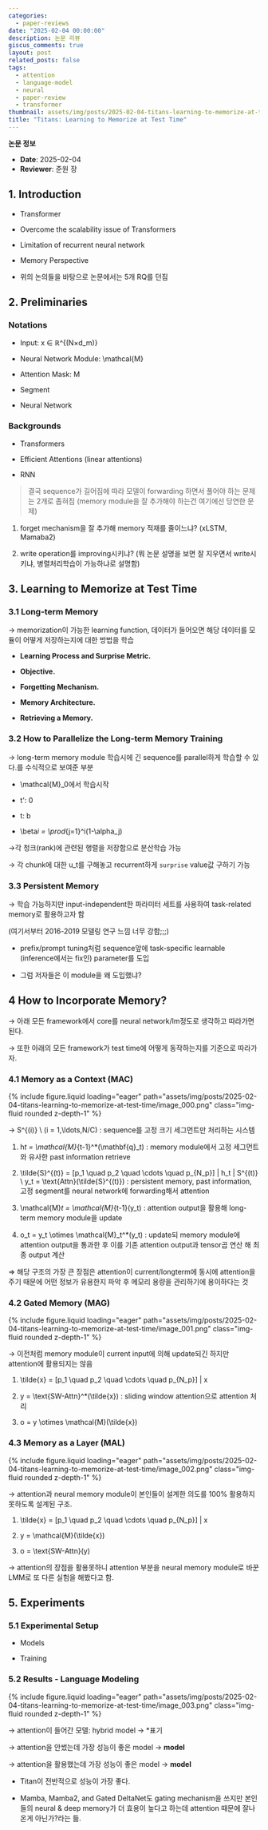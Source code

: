```yaml
---
categories:
  - paper-reviews
date: "2025-02-04 00:00:00"
description: 논문 리뷰
giscus_comments: true
layout: post
related_posts: false
tags:
  - attention
  - language-model
  - neural
  - paper-review
  - transformer
thumbnail: assets/img/posts/2025-02-04-titans-learning-to-memorize-at-test-time/thumbnail.jpg
title: "Titans: Learning to Memorize at Test Time"
---
```


**논문 정보**

- **Date**: 2025-02-04
- **Reviewer**: 준원 장

## 1. Introduction

- Transformer

- Overcome the scalability issue of Transformers

- Limitation of recurrent neural network

- Memory Perspective

- 위의 논의들을 바탕으로 논문에서는 5개 RQ를 던짐

## 2. Preliminaries

### Notations

- Input: x ∈ ℝ^{(N×d_m)}

- Neural Network Module: \mathcal{M}

- Attention Mask: M

- Segment

- Neural Network

### Backgrounds

- Transformers

- Efficient Attentions (linear attentions)

- RNN

> 결국 sequence가 길어짐에 따라 모델이 forwarding 하면서 풀어야 하는 문제는 2개로 좁혀짐 (memory module을 잘 추가해야 하는건 여기에선 당연한 문제)

1. forget mechanism을 잘 추가해 memory 적재를 줄이느냐? (xLSTM, Mamaba2)

1. write operation를 improving시키냐? (뭐 논문 설명을 보면 잘 지우면서 write시키냐, 병렬처리학습이 가능하냐로 설명함)

## 3. Learning to Memorize at Test Time

### 3.1 Long-term Memory

→ memorization이 가능한 learning function, 데이터가 들어오면 해당 데이터를 모듈이 어떻게 저장하는지에 대한 방법을 학습

- **Learning Process and Surprise Metric.**

- **Objective.**

- **Forgetting Mechanism.**

- **Memory Architecture.**

- **Retrieving a Memory.**

### 3.2 How to Parallelize the Long-term Memory Training

→ long-term memory module 학습시에 긴 sequence를 parallel하게 학습할 수 있다.를 수식적으로 보여준 부분

- \mathcal{M}\_0에서 학습시작

- t': 0

- t: b

- \beta*i = \prod*{j=1}^i(1-\alpha_j)

→각 청크(rank)에 관련된 행렬을 저장함으로 분산학습 가능

→ 각 chunk에 대한 u_t를 구해놓고 recurrent하게 `surprise` value값 구하기 가능

### 3.3 Persistent Memory

→ 학습 가능하지만 input-independent한 파라미터 세트를 사용하여 task-related memory로 활용하고자 함

(여기서부터 2016-2019 모델링 연구 느낌 너무 강함;;;)

- prefix/prompt tuning처럼 sequence앞에 task-specific learnable (inference에서는 fix인) parameter를 도입

- 그럼 저자들은 이 module을 왜 도입했냐?

## 4 How to Incorporate Memory?

→ 아래 모든 framework에서 core를 neural network/lm정도로 생각하고 따라가면 된다.

→ 또한 아래의 모든 framework가 test time에 어떻게 동작하는지를 기준으로 따라가자.

### 4.1 Memory as a Context (MAC)

{% include figure.liquid loading="eager" path="assets/img/posts/2025-02-04-titans-learning-to-memorize-at-test-time/image_000.png" class="img-fluid rounded z-depth-1" %}

→ S^{(i)} \ (i = 1,\ldots,N/C) : sequence를 고정 크기 세그먼트만 처리하는 시스템

1. h*t = \mathcal{M}*{t-1}^\*(\mathbf{q}\_t) : memory module에서 고정 세그먼트와 유사한 past information retrieve

1. \tilde{S}^{(t)} = [p_1 \quad p_2 \quad \cdots \quad p_{N_p}] | h_t | S^{(t)} \\ y_t = \text{Attn}(\tilde{S}^{(t)}) : persistent memory, past information, 고정 segment를 neural network에 forwarding해서 attention

1. \mathcal{M}_t = \mathcal{M}_{t-1}(y_t) : attention output을 활용해 long-term memory module을 update

1. o_t = y_t \otimes \mathcal{M}\_t^\*(y_t) : update되 memory module에 attention output을 통과한 후 이를 기존 attention output과 tensor곱 연산 해 최종 output 계산

⇒ 해당 구조의 가장 큰 장점은 attention이 current/longterm에 동시에 attention을 주기 때문에 어떤 정보가 유용한지 파악 후 메모리 용량을 관리하기에 용이하다는 것

### 4.2 Gated Memory (MAG)

{% include figure.liquid loading="eager" path="assets/img/posts/2025-02-04-titans-learning-to-memorize-at-test-time/image_001.png" class="img-fluid rounded z-depth-1" %}

→ 이전처럼 memory module이 current input에 의해 update되긴 하지만 attention에 활용되지는 않음

1. \tilde{x} = [p_1 \quad p_2 \quad \cdots \quad p_{N_p}] | x

1. y = \text{SW-Attn}^\*(\tilde{x}) : sliding window attention으로 attention 처리

1. o = y \otimes \mathcal{M}(\tilde{x})

### 4.3 Memory as a Layer (MAL)

{% include figure.liquid loading="eager" path="assets/img/posts/2025-02-04-titans-learning-to-memorize-at-test-time/image_002.png" class="img-fluid rounded z-depth-1" %}

→ attention과 neural memory module이 본인들이 설계한 의도를 100% 활용하지 못하도록 설계된 구조.

1. \tilde{x} = [p_1 \quad p_2 \quad \cdots \quad p_{N_p}] | x

1. y = \mathcal{M}(\tilde{x})

1. o = \text{SW-Attn}(y)

→ attention의 장점을 활용못하니 attention 부분을 neural memory module로 바꾼 LMM로 또 다른 실험을 해봤다고 함.

## 5. Experiments

### 5.1 Experimental Setup

- Models

- Training

### 5.2 Results - Language Modeling

{% include figure.liquid loading="eager" path="assets/img/posts/2025-02-04-titans-learning-to-memorize-at-test-time/image_003.png" class="img-fluid rounded z-depth-1" %}

→ attention이 들어간 모델: hybrid model → \*표기

→ attention을 안썼는데 가장 성능이 좋은 model → **model**

→ attention을 활용했는데 가장 성능이 좋은 model → **model**

- Titan이 전반적으로 성능이 가장 좋다.

- Mamba, Mamba2, and Gated DeltaNet도 gating mechanism을 쓰지만 본인들의 neural & deep memory가 더 효용이 높다고 하는데 attention 때문에 잘나온게 아닌가?라는 듦.

